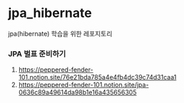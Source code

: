 # jpa_hibernate
jpa(hibernate) 학습을 위한 레포지토리 

### JPA 벌표 준비하기
1. https://peppered-fender-101.notion.site/76e21bda785a4e4fb4dc39c74d31caa1 
2. https://peppered-fender-101.notion.site/jpa-0636c89a49614da98b1e16a435656305
